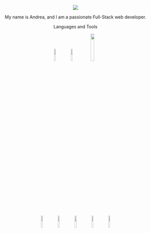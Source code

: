 <p align="center">
  <img src="https://github.com/TechnoAndy/TechnoAndy/assets/47176316/606c0f50-0cf0-4f9c-96cf-7553524daec5"></p>



<p align="center"> My name is Andrea, and I am a passionate Full-Stack web developer.</p>

<p align="center"> Languages and Tools </p>
<p align="center"><code><img width="10%" src="https://www.vectorlogo.zone/logos/w3_html5/w3_html5-ar21.svg"></code>
<code><img width="10%" src="https://www.vectorlogo.zone/logos/w3_css/w3_css-ar21.svg"></code>
  <img width="15%" src="https://www.vectorlogo.zone/logos/javascript/javascript-horizontal.svg"></code>
  <br />
<code><img width="10%" src="https://www.vectorlogo.zone/logos/github/github-ar21.svg"></code>
<code><img width="10%" src="https://www.vectorlogo.zone/logos/git-scm/git-scm-ar21.svg"></code>
<code><img width="10%" src="https://www.vectorlogo.zone/logos/reactjs/reactjs-ar21.svg"></code>
<code><img width="10%" src="https://www.vectorlogo.zone/logos/ruby-lang/ruby-lang-ar21.svg"></code>
<code><img width="10%" src="https://www.vectorlogo.zone/logos/postgresql/postgresql-ar21.svg"></code>
</p>
